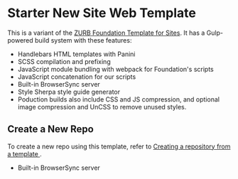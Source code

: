 # Starter New Site Web Template

This is a variant of the [ZURB Foundation Template for Sites](https://github.com/zurb/foundation-zurb-template).  It has a Gulp-powered build system with these features:

- Handlebars HTML templates with Panini
- SCSS compilation and prefixing
- JavaScript module bundling with webpack for Foundation's scripts
- JavaScript concatenation for our scripts
- Built-in BrowserSync server
- Style Sherpa style guide generator
- Poduction builds also include CSS and JS compression, and optional image compression and UnCSS to remove unused styles.

## Create a New Repo

To create a new repo using this template, refer to [Creating a repository from a template
](https://help.github.com/en/articles/creating-a-repository-from-a-template).



- Built-in BrowserSync server
